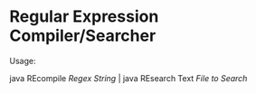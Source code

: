 # Regular Expression Compiler/Searcher

Usage:

java  REcompile *Regex String* | java REsearch Text *File to Search*

